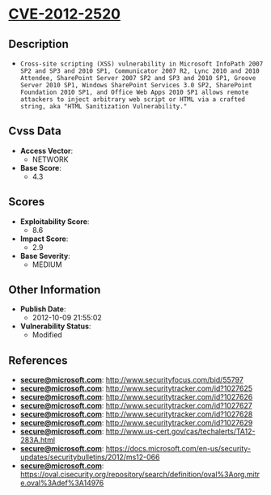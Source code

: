 
# [CVE-2012-2520](https://cve.mitre.org/cgi-bin/cvename.cgi?name=CVE-2012-2520)

## Description

- `Cross-site scripting (XSS) vulnerability in Microsoft InfoPath 2007 SP2 and SP3 and 2010 SP1, Communicator 2007 R2, Lync 2010 and 2010 Attendee, SharePoint Server 2007 SP2 and SP3 and 2010 SP1, Groove Server 2010 SP1, Windows SharePoint Services 3.0 SP2, SharePoint Foundation 2010 SP1, and Office Web Apps 2010 SP1 allows remote attackers to inject arbitrary web script or HTML via a crafted string, aka "HTML Sanitization Vulnerability."`

## Cvss Data

- **Access Vector**:
  - NETWORK
- **Base Score**:
  - 4.3

## Scores

- **Exploitability Score**:
  - 8.6
- **Impact Score**:
  - 2.9
- **Base Severity**:
  - MEDIUM

## Other Information

- **Publish Date**:
  - 2012-10-09 21:55:02
- **Vulnerability Status**:
  - Modified

## References

- **secure@microsoft.com**: http://www.securityfocus.com/bid/55797
- **secure@microsoft.com**: http://www.securitytracker.com/id?1027625
- **secure@microsoft.com**: http://www.securitytracker.com/id?1027626
- **secure@microsoft.com**: http://www.securitytracker.com/id?1027627
- **secure@microsoft.com**: http://www.securitytracker.com/id?1027628
- **secure@microsoft.com**: http://www.securitytracker.com/id?1027629
- **secure@microsoft.com**: http://www.us-cert.gov/cas/techalerts/TA12-283A.html
- **secure@microsoft.com**: https://docs.microsoft.com/en-us/security-updates/securitybulletins/2012/ms12-066
- **secure@microsoft.com**: https://oval.cisecurity.org/repository/search/definition/oval%3Aorg.mitre.oval%3Adef%3A14976
